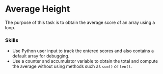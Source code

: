 # Average Height
The purpose of this task is to obtain the average score of an array using a loop.

### Skills
- Use Python user input to track the entered scores and also contains a default array for debugging.
- Use a counter and accumulator variable to obtain the total and compute the average without using methods such as `sum()` or `len()`.
